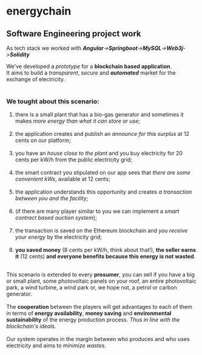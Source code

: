 # energychain
## Software Engineering project work
As tech stack we worked with _**Angular**->**Springboot**->**MySQL**->**Web3j**->**Solidity**_

We've developed a _prototype_ for a **blockchain based application**.<br />
It aims to build a _transparent_, _secure_ and **_automated_** market for the exchange of electricity.<br /><br />
### We tought about this scenario: 
1. there is a small plant that has a bio-gas generator and sometimes it makes _more energy than what it can store or use_;<br /><br />
2. the application creates and publish an _announce for this surplus_ at 12 cents on our platform;<br /><br />
3. you have an _house close to the plant_ and you buy electricity for 20 cents per kW/h from the public electricity grid;<br /><br />
4. the smart contract you stipulated on our app sees that _there are some convenient kWs_, available at 12 cents;<br /><br />
5. the application understands this opportunity and creates _a transaction between you and the facility_;<br /><br />
6. (if there are many player similar to you we can implement a _smart contract based auction system_);<br /><br />
7. the transaction is saved on the Ethereum blockchain and _you receive your energy_ by the electricity grid;<br /><br />
8. **you saved money** (8 cents per kW/h, think about that!), **the seller earns it** (12 cents) **and everyone benefits because this energy is not wasted**.<br /><br />

This scenario is extended to every **prosumer**, you can sell if you have a big or small plant, some photovoltaic panels on your roof, an entire photovoltaic park, a wind turbine, a wind park or, we hope not, a petrol or carbon generator.<br /><br />
The **cooperation** between the players will get advantages to each of them in terms of **energy availability**, **money saving** and **environmental sustainability** of the energy production process. 
_Thus in line with the blockchain's ideals._<br /><br />
Our system operates in the margin between who produces and who uses electricity and aims to _minimize wastes_.
